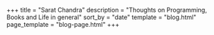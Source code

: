 +++
title = "Sarat Chandra"
description = "Thoughts on Programming, Books and Life in general"
sort_by = "date"
template = "blog.html"
page_template = "blog-page.html"
+++